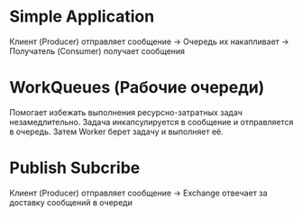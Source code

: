 # Simple Application
Клиент (Producer) отправляет сообщение -> Очередь их накапливает -> Получатель (Consumer) получает сообщения 

# WorkQueues (Рабочие очереди)
<p>Помогает избежать выполнения ресурсно-затратных задач незамедлительно. Задача инкапсулируется в сообщение и отправляется в очередь. Затем Worker берет задачу и выполняет её.</p>

# Publish Subcribe
<p>Клиент (Producer) отправляет сообщение -> Exchange отвечает за доставку сообщений в очереди</p>


